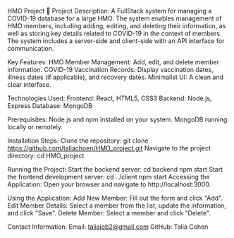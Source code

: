 HMO Project 🏥
Project Description: A FullStack system for managing a COVID-19 database for a large HMO. The system enables management of HMO members, including adding, editing, and deleting their information, as well as storing key details related to COVID-19 in the context of members. The system includes a server-side and client-side with an API interface for communication.

Key Features:
HMO Member Management: Add, edit, and delete member information.
COVID-19 Vaccination Records: Display vaccination dates, illness dates (if applicable), and recovery dates.
Minimalist UI: A clean and clear interface.

Technologies Used:
Frontend: React, HTML5, CSS3
Backend: Node.js, Express
Database: MongoDB

Prerequisites:
Node.js and npm installed on your system.
MongoDB running locally or remotely.

Installation Steps:
Clone the repository: git clone https://github.com/taliachoen/HMO_project.git
Navigate to the project directory: cd HMO_project

Running the Project:
Start the backend server: cd backend npm start
Start the frontend development server: cd ../client npm start
Accessing the Application: Open your browser and navigate to http://localhost:3000.

Using the Application:
Add New Member: Fill out the form and click "Add".
Edit Member Details: Select a member from the list, update the information, and click "Save".
Delete Member: Select a member and click "Delete".

Contact Information:
Email: taliajob2@gmail.com
GitHub: Talia Cohen
